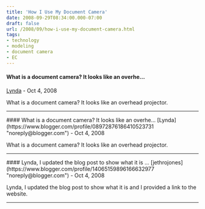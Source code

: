 ```yaml
---
title: 'How I Use My Document Camera'
date: 2008-09-29T08:34:00.000-07:00
draft: false
url: /2008/09/how-i-use-my-document-camera.html
tags: 
- technology
- modeling
- document camera
- EC
---
```


#### What is a document camera? It looks like an overhe...
[Lynda](https://www.blogger.com/profile/08972876186410523731 "noreply@blogger.com") - <time datetime="2008-10-23T04:33:00.000-07:00">Oct 4, 2008</time>

What is a document camera? It looks like an overhead projector.
<hr />
#### What is a document camera? It looks like an overhe...
[Lynda](https://www.blogger.com/profile/08972876186410523731 "noreply@blogger.com") - <time datetime="2008-10-23T04:34:00.000-07:00">Oct 4, 2008</time>

What is a document camera? It looks like an overhead projector.
<hr />
#### Lynda, I updated the blog post to show what it is ...
[jethrojones](https://www.blogger.com/profile/14065159896166632977 "noreply@blogger.com") - <time datetime="2008-10-23T08:45:00.000-07:00">Oct 4, 2008</time>

Lynda, I updated the blog post to show what it is and I provided a link to the website.
<hr />
